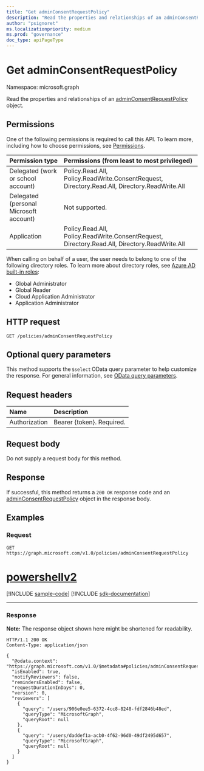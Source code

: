 ```yaml
---
title: "Get adminConsentRequestPolicy"
description: "Read the properties and relationships of an adminConsentRequestPolicy object."
author: "psignoret"
ms.localizationpriority: medium
ms.prod: "governance"
doc_type: apiPageType
---
```


# Get adminConsentRequestPolicy

Namespace: microsoft.graph

Read the properties and relationships of an [adminConsentRequestPolicy](../resources/adminconsentrequestpolicy.md) object.

## Permissions

One of the following permissions is required to call this API. To learn more, including how to choose permissions, see [Permissions](/graph/permissions-reference).

|Permission type|Permissions (from least to most privileged)|
|:---|:---|
|Delegated (work or school account)|Policy.Read.All, Policy.ReadWrite.ConsentRequest, Directory.Read.All, Directory.ReadWrite.All|
|Delegated (personal Microsoft account)|Not supported.|
|Application|Policy.Read.All, Policy.ReadWrite.ConsentRequest, Directory.Read.All, Directory.ReadWrite.All|

When calling on behalf of a user, the user needs to belong to one of the following directory roles. To learn more about directory roles, see [Azure AD built-in roles](/azure/active-directory/roles/permissions-reference):
+ Global Administrator
+ Global Reader
+ Cloud Application Administrator
+ Application Administrator

## HTTP request

<!-- {
  "blockType": "ignored"
}
-->
``` http
GET /policies/adminConsentRequestPolicy
```

## Optional query parameters

This method supports the `$select` OData query parameter to help customize the response. For general information, see [OData query parameters](/graph/query-parameters).

## Request headers

|Name|Description|
|:---|:---|
|Authorization|Bearer {token}. Required.|

## Request body

Do not supply a request body for this method.

## Response

If successful, this method returns a `200 OK` response code and an [adminConsentRequestPolicy](../resources/adminconsentrequestpolicy.md) object in the response body.

## Examples

### Request


<!-- {
  "blockType": "request",
  "name": "get_adminconsentrequestpolicy"
}
-->
``` http
GET https://graph.microsoft.com/v1.0/policies/adminConsentRequestPolicy
```

# [powershellv2](#tab/powershellv2)
[!INCLUDE [sample-code](../includes/snippets/powershellv2/get-adminconsentrequestpolicy-powershellv2-snippets.md)]
[!INCLUDE [sdk-documentation](../includes/snippets/snippets-sdk-documentation-link.md)]

---

### Response


**Note:** The response object shown here might be shortened for readability.
<!-- {
  "blockType": "response",
  "truncated": true,
  "@odata.type": "microsoft.graph.adminConsentRequestPolicy"
}
-->
``` http
HTTP/1.1 200 OK
Content-Type: application/json

{
  "@odata.context": "https://graph.microsoft.com/v1.0/$metadata#policies/adminConsentRequestPolicy/$entity",
  "isEnabled": true,
  "notifyReviewers": false,
  "remindersEnabled": false,
  "requestDurationInDays": 0,
  "version": 0,
  "reviewers": [
    {
      "query": "/users/906e0ee5-6372-4cc8-8248-fdf2846b48ed",
      "queryType": "MicrosoftGraph",
      "queryRoot": null
    },
    {
      "query": "/users/daddef1a-acb0-4f62-96d0-49df2495d657",
      "queryType": "MicrosoftGraph",
      "queryRoot": null
    }
  ]
}
```
